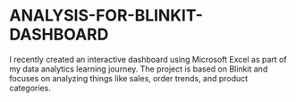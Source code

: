 # ANALYSIS-FOR-BLINKIT-DASHBOARD
I recently created an interactive dashboard using Microsoft Excel as part of my data analytics learning journey. The project is based on Blinkit and focuses on analyzing things like sales, order trends, and product categories.
